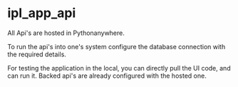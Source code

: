 # ipl_app_api

All Api's are hosted in Pythonanywhere. 

To run the api's into one's system configure the database connection with the required details.

For testing the application in the local, you can directly pull the UI code, and can run it.
Backed api's are already configured with the hosted one.
